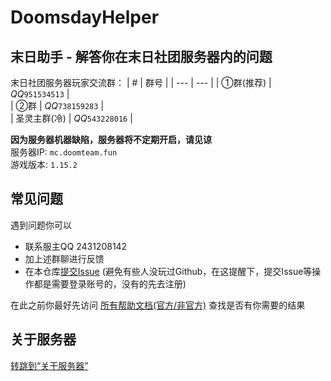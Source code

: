 # DoomsdayHelper
## 末日助手 - 解答你在末日社团服务器内的问题

末日社团服务器玩家交流群：
| # | 群号 |
| --- | --- |
| ①群(推荐) | *QQ*`951534513` |  
| ②群 | *QQ*`738159283` |  
| 圣灵主群(冷) | *QQ*`543228016` |  

**因为服务器机器缺陷，服务器将不定期开启，请见谅**  
服务器IP: `mc.doomteam.fun`  
游戏版本: `1.15.2`  

## 常见问题

遇到问题你可以  
* 联系服主QQ 2431208142   
* 加上述群聊进行反馈  
* 在本仓库[提交Issue](https://github.com/DoomsdaySociety/DoomsdayHelper/issues/new/choose) (避免有些人没玩过Github，在这提醒下，提交Issue等操作都是需要登录账号的，没有的先去注册)  

在此之前你最好先访问 [所有帮助文档(官方/非官方)](https://github.com/DoomsdaySociety/DoomsdayHelper/tree/main/docs) 查找是否有你需要的结果

## 关于服务器

[转跳到“关于服务器”](https://github.com/DoomsdaySociety/DoomsdayHelper/blob/main/docs/1.MD)
